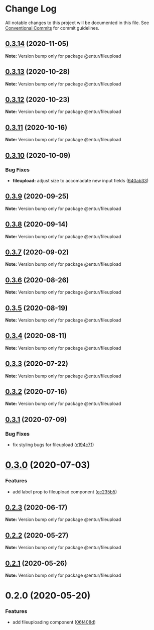 # Change Log

All notable changes to this project will be documented in this file.
See [Conventional Commits](https://conventionalcommits.org) for commit guidelines.

## [0.3.14](https://bitbucket.org/enturas/design-system/compare/@entur/fileupload@0.3.13...@entur/fileupload@0.3.14) (2020-11-05)

**Note:** Version bump only for package @entur/fileupload

## [0.3.13](https://bitbucket.org/enturas/design-system/compare/@entur/fileupload@0.3.12...@entur/fileupload@0.3.13) (2020-10-28)

**Note:** Version bump only for package @entur/fileupload

## [0.3.12](https://bitbucket.org/enturas/design-system/compare/@entur/fileupload@0.3.11...@entur/fileupload@0.3.12) (2020-10-23)

**Note:** Version bump only for package @entur/fileupload

## [0.3.11](https://bitbucket.org/enturas/design-system/compare/@entur/fileupload@0.3.10...@entur/fileupload@0.3.11) (2020-10-16)

**Note:** Version bump only for package @entur/fileupload

## [0.3.10](https://bitbucket.org/enturas/design-system/compare/@entur/fileupload@0.3.9...@entur/fileupload@0.3.10) (2020-10-09)

### Bug Fixes

- **fileupload:** adjust size to accomadate new input fields ([640ab33](https://bitbucket.org/enturas/design-system/commits/640ab33d45b11a325d03e2328eb1b1752a9d47d2))

## [0.3.9](https://bitbucket.org/enturas/design-system/compare/@entur/fileupload@0.3.8...@entur/fileupload@0.3.9) (2020-09-25)

**Note:** Version bump only for package @entur/fileupload

## [0.3.8](https://bitbucket.org/enturas/design-system/compare/@entur/fileupload@0.3.7...@entur/fileupload@0.3.8) (2020-09-14)

**Note:** Version bump only for package @entur/fileupload

## [0.3.7](https://bitbucket.org/enturas/design-system/compare/@entur/fileupload@0.3.6...@entur/fileupload@0.3.7) (2020-09-02)

**Note:** Version bump only for package @entur/fileupload

## [0.3.6](https://bitbucket.org/enturas/design-system/compare/@entur/fileupload@0.3.5...@entur/fileupload@0.3.6) (2020-08-26)

**Note:** Version bump only for package @entur/fileupload

## [0.3.5](https://bitbucket.org/enturas/design-system/compare/@entur/fileupload@0.3.4...@entur/fileupload@0.3.5) (2020-08-19)

**Note:** Version bump only for package @entur/fileupload

## [0.3.4](https://bitbucket.org/enturas/design-system/compare/@entur/fileupload@0.3.3...@entur/fileupload@0.3.4) (2020-08-11)

**Note:** Version bump only for package @entur/fileupload

## [0.3.3](https://bitbucket.org/enturas/design-system/compare/@entur/fileupload@0.3.2...@entur/fileupload@0.3.3) (2020-07-22)

**Note:** Version bump only for package @entur/fileupload

## [0.3.2](https://bitbucket.org/enturas/design-system/compare/@entur/fileupload@0.3.1...@entur/fileupload@0.3.2) (2020-07-16)

**Note:** Version bump only for package @entur/fileupload

## [0.3.1](https://bitbucket.org/enturas/design-system/compare/@entur/fileupload@0.3.0...@entur/fileupload@0.3.1) (2020-07-09)

### Bug Fixes

- fix styling bugs for fileupload ([c194c71](https://bitbucket.org/enturas/design-system/commits/c194c71b55cc1e6511959f063928dfbec1c00b47))

# [0.3.0](https://bitbucket.org/enturas/design-system/compare/@entur/fileupload@0.2.3...@entur/fileupload@0.3.0) (2020-07-03)

### Features

- add label prop to fileupload component ([ec235b5](https://bitbucket.org/enturas/design-system/commits/ec235b5b4babc7571a809102528f829df01c526d))

## [0.2.3](https://bitbucket.org/enturas/design-system/compare/@entur/fileupload@0.2.2...@entur/fileupload@0.2.3) (2020-06-17)

**Note:** Version bump only for package @entur/fileupload

## [0.2.2](https://bitbucket.org/enturas/design-system/compare/@entur/fileupload@0.2.1...@entur/fileupload@0.2.2) (2020-05-27)

**Note:** Version bump only for package @entur/fileupload

## [0.2.1](https://bitbucket.org/enturas/design-system/compare/@entur/fileupload@0.2.0...@entur/fileupload@0.2.1) (2020-05-26)

**Note:** Version bump only for package @entur/fileupload

# 0.2.0 (2020-05-20)

### Features

- add fileuploading component ([06f408d](https://bitbucket.org/enturas/design-system/commits/06f408d575fb2ed03aedfdac5df5d329b3d5895d))
